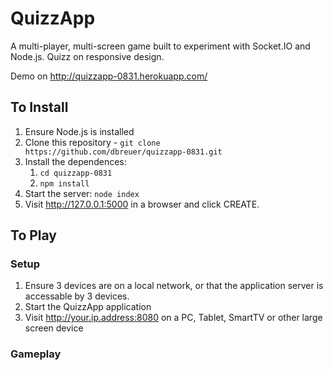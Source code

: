 # QuizzApp

A multi-player, multi-screen game built to experiment with Socket.IO and Node.js.
Quizz on responsive design.

Demo on http://quizzapp-0831.herokuapp.com/

## To Install

1. Ensure Node.js is installed
2. Clone this repository - `git clone https://github.com/dbreuer/quizzapp-0831.git`
3. Install the dependences:
    1. `cd quizzapp-0831`
    2. `npm install`
4. Start the server: `node index`
5. Visit http://127.0.0.1:5000 in a browser and click CREATE.

## To Play

### Setup
1. Ensure 3 devices are on a local network, or that the application server is accessable by 3 devices.
2. Start the QuizzApp application
3. Visit http://your.ip.address:8080 on a PC, Tablet, SmartTV or other large screen device


### Gameplay
